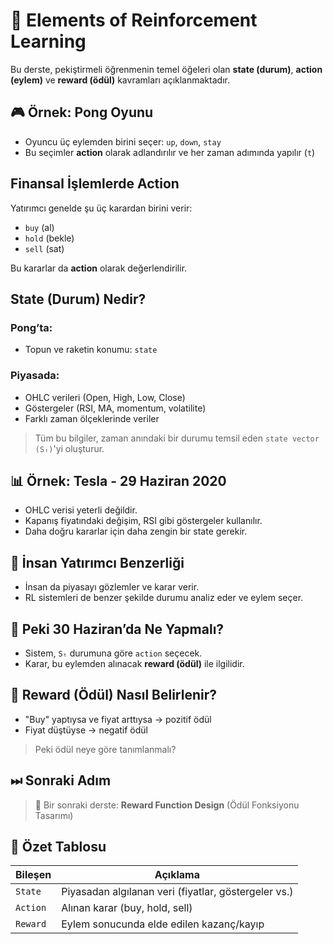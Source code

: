 # 📘 Elements of Reinforcement Learning

Bu derste, pekiştirmeli öğrenmenin temel öğeleri olan **state (durum)**, **action (eylem)** ve **reward (ödül)** kavramları açıklanmaktadır.

## 🎮 Örnek: Pong Oyunu

- Oyuncu üç eylemden birini seçer: `up`, `down`, `stay`
- Bu seçimler **action** olarak adlandırılır ve her zaman adımında yapılır (`t`)

## Finansal İşlemlerde Action

Yatırımcı genelde şu üç karardan birini verir:
- `buy` (al)
- `hold` (bekle)
- `sell` (sat)

Bu kararlar da **action** olarak değerlendirilir.

## State (Durum) Nedir?

### Pong’ta:
- Topun ve raketin konumu: `state`

### Piyasada:
- OHLC verileri (Open, High, Low, Close)
- Göstergeler (RSI, MA, momentum, volatilite)
- Farklı zaman ölçeklerinde veriler

> Tüm bu bilgiler, zaman anındaki bir durumu temsil eden `state vector (Sₜ)`'yi oluşturur.

## 📊 Örnek: Tesla - 29 Haziran 2020

- OHLC verisi yeterli değildir.
- Kapanış fiyatındaki değişim, RSI gibi göstergeler kullanılır.
- Daha doğru kararlar için daha zengin bir state gerekir.

## 🧠 İnsan Yatırımcı Benzerliği

- İnsan da piyasayı gözlemler ve karar verir.
- RL sistemleri de benzer şekilde durumu analiz eder ve eylem seçer.

## 🤔 Peki 30 Haziran’da Ne Yapmalı?

- Sistem, `Sₜ` durumuna göre `action` seçecek.
- Karar, bu eylemden alınacak **reward (ödül)** ile ilgilidir.

## 🎯 Reward (Ödül) Nasıl Belirlenir?

- "Buy" yaptıysa ve fiyat arttıysa → pozitif ödül
- Fiyat düştüyse → negatif ödül

> Peki ödül neye göre tanımlanmalı?

## ⏭ Sonraki Adım

> 📌 Bir sonraki derste: **Reward Function Design** (Ödül Fonksiyonu Tasarımı)

## 🧩 Özet Tablosu

| Bileşen | Açıklama |
|--------|----------|
| `State` | Piyasadan algılanan veri (fiyatlar, göstergeler vs.) |
| `Action` | Alınan karar (buy, hold, sell) |
| `Reward` | Eylem sonucunda elde edilen kazanç/kayıp |
